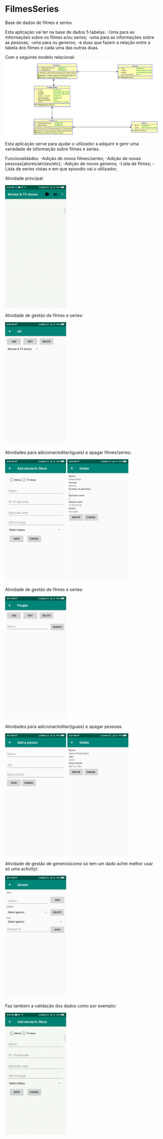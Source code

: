 # FilmesSeries
Base de dados de filmes e series

Esta aplicação vai ter na base de dados 5 tabelas:
  -Uma para as informações sobre os filmes e/ou series;
  -uma para as informações sobre as pessoas;
  -uma para os generos;
  -e duas que fazem a relação entre a tabela dos filmes e cada uma das outras duas.
  
 Com o seguinte modelo relacional:
 ![](Imagens/ModeloRelacional.png?raw=true "Modelo Relacional")
 
Esta aplicação serve para ajudar o utilizador a adquirir e gerir uma variedade de informação sobre filmes e series.

Funcionalidades:
  -Adição de novos filmes/series;
  -Adição de novas pessoas(atores/atrizes/etc);
  -Adição de novos generos;
  -Lista de filmes;
  -Lista de series vistas e em que episodio vai o utilizador;

Atividade principal:

<img src="Imagens/MainActivity.gif" width="200" />

Atividade de gestão de filmes e series:

<img src="Imagens/ActivityGestaoFS.png" width="200" />

Atividades para adicionar/editar(iguais) e apagar filmes/series:

<img src="Imagens/ActivityAddFS.png" width="200" />
<img src="Imagens/ActivityDeleteFS.png" width="200" />

Atividade de gestão de filmes e series:

<img src="Imagens/ActivityGestaoP.png" width="200" />

Atividades para adicionar/editar(iguais) e apagar pessoas:

<img src="Imagens/ActivityAddP.png" width="200" />
<img src="Imagens/ActivityDeleteP.png" width="200" />

Atividade de gestão de  generos(como só tem um dado achei melhor usar só uma activity):

<img src="Imagens/GeneroActivity.png" width="200" />

Faz tambem a validação dos dados como por exemplo:

<img src="Imagens/ValidaçãoDados.gif" width="200" />
